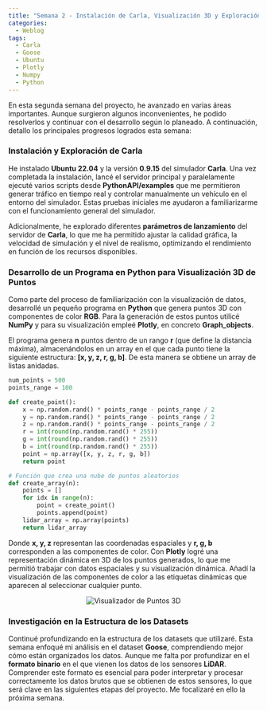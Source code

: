 ```yaml
---
title: "Semana 2 - Instalación de Carla, Visualización 3D y Exploración de Datasets"
categories:
  - Weblog
tags:
  - Carla
  - Goose
  - Ubuntu
  - Plotly
  - Numpy
  - Python
---
```


En esta segunda semana del proyecto, he avanzado en varias áreas importantes. Aunque surgieron algunos inconvenientes, he podido resolverlos y continuar con el desarrollo según lo planeado. A continuación, detallo los principales progresos logrados esta semana:

### Instalación y Exploración de Carla

He instalado **Ubuntu 22.04** y la versión **0.9.15** del simulador **Carla**. Una vez completada la instalación, lancé el servidor principal y paralelamente ejecuté varios scripts desde **PythonAPI/examples** que me permitieron generar tráfico en tiempo real y controlar manualmente un vehículo en el entorno del simulador. Estas pruebas iniciales me ayudaron a familiarizarme con el funcionamiento general del simulador.

Adicionalmente, he explorado diferentes **parámetros de lanzamiento** del servidor de **Carla**, lo que me ha permitido ajustar la calidad gráfica, la velocidad de simulación y el nivel de realismo, optimizando el rendimiento en función de los recursos disponibles.

### Desarrollo de un Programa en Python para Visualización 3D de Puntos

Como parte del proceso de familiarización con la visualización de datos, desarrollé un pequeño programa en **Python** que genera puntos 3D con componentes de color **RGB**. Para la generación de estos puntos utilicé **NumPy** y para su visualización empleé **Plotly**, en concreto **Graph_objects**.

El programa genera **n** puntos dentro de un rango **r** (que define la distancia máxima), almacenándolos en un array en el que cada punto tiene la siguiente estructura: **[x, y, z, r, g, b]**. De esta manera se obtiene un array de listas anidadas.

```python
num_points = 500
points_range = 100

def create_point(): 
    x = np.random.rand() * points_range - points_range / 2
    y = np.random.rand() * points_range - points_range / 2
    z = np.random.rand() * points_range - points_range / 2
    r = int(round(np.random.rand() * 255))
    g = int(round(np.random.rand() * 255))
    b = int(round(np.random.rand() * 255))
    point = np.array([x, y, z, r, g, b])
    return point

# Función que crea una nube de puntos aleatorios
def create_array(n):
    points = []
    for idx in range(n):
        point = create_point()
        points.append(point)
    lidar_array = np.array(points)
    return lidar_array
```

Donde **x, y, z** representan las coordenadas espaciales y **r, g, b** corresponden a las componentes de color. Con **Plotly** logré una representación dinámica en 3D de los puntos generados, lo que me permitió trabajar con datos espaciales y su visualización dinámica. Añadí la visualización de las componentes de color a las etiquetas dinámicas que aparecen al seleccionar cualquier punto.   

<p align="center">
  <img src="/assets/images/3d-points-visualizer.png" alt="Visualizador de Puntos 3D">
</p>


### Investigación en la Estructura de los Datasets

Continué profundizando en la estructura de los datasets que utilizaré. Esta semana enfoqué mi análisis en el dataset **Goose**, comprendiendo mejor cómo están organizados los datos. Aunque me falta por profundizar en el **formato binario** en el que vienen los datos de los sensores **LiDAR**. Comprender este formato es esencial para poder interpretar y procesar correctamente los datos brutos que se obtienen de estos sensores, lo que será clave en las siguientes etapas del proyecto. Me focalizaré en ello la próxima semana.






